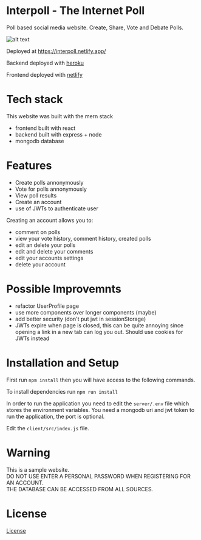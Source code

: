 # Interpoll - The Internet Poll

Poll based social media website. Create, Share, Vote and Debate Polls.

![alt text][image]

[image]: https://i.imgur.com/ECYCxkN.png "Website Image"

Deployed at https://interpoll.netlify.app/

Backend deployed with [heroku](https://www.heroku.com)

Frontend deployed with [netlify](https://www.netlify.com/)

# Tech stack
This website was built with the mern stack
- frontend built with react
- backend built with express + node 
- mongodb database

# Features
- Create polls annonymously
- Vote for polls annonymously
- View poll results 
- Create an account
- use of JWTs to authenticate user

Creating an account allows you to:
  - comment on polls
  - view your vote history, comment history, created polls
  - edit an delete your polls 
  - edit and delete your comments
  - edit your accounts settings
  - delete your account

# Possible Improvemnts
- refactor UserProfile page
- use more components over longer components (maybe)
- add better security (don't put jwt in sessionStorage)
- JWTs expire when page is closed, this can be quite annoying since opening a link in a new tab can log you out. Should use cookies for JWTs instead

# Installation and Setup

First run `npm install` then you will have access to the following commands.

To install dependencies run `npm run install`

In order to run the application you need to edit the `server/.env` file which stores the environment variables.
You need a mongodb uri and jwt token to run the application, the port is optional.

Edit the `client/src/index.js` file.


# Warning
This is a sample website. <br/>
DO NOT USE ENTER A PERSONAL PASSWORD WHEN REGISTERING FOR AN ACCOUNT.<br/>
THE DATABASE CAN BE ACCESSED FROM ALL SOURCES.<br/>

# License 
[License](https://github.com/menghaoyu2002/interpoll/blob/main/LICENSE)

